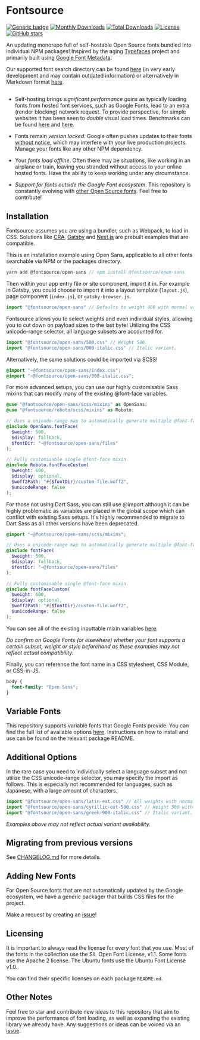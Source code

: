 # Fontsource

[![Generic badge](https://img.shields.io/badge/fontsource-passing-brightgreen)](https://github.com/DecliningLotus/fontsource) [![Monthly Downloads](https://img.shields.io/endpoint?url=https%3A%2F%2Fraw.githubusercontent.com%2Ffontsource%2Fdownload-stat-aggregator%2Fmaster%2Fdata%2FbadgeMonth.json)](https://github.com/fontsource/download-stat-aggregator) [![Total Downloads](https://img.shields.io/endpoint?url=https%3A%2F%2Fraw.githubusercontent.com%2Ffontsource%2Fdownload-stat-aggregator%2Fmaster%2Fdata%2FbadgeTotal.json)](https://github.com/fontsource/download-stat-aggregator) [![License](https://badgen.net/badge/license/MIT/green)](https://github.com/fontsource/fontsource/blob/master/LICENSE) [![GitHub stars](https://img.shields.io/github/stars/fontsource/fontsource.svg?style=social&label=Star)](https://github.com/fontsource/fontsource/stargazers)

An updating monorepo full of self-hostable Open Source fonts bundled into individual NPM packages!
Inspired by the aging [Typefaces](https://github.com/KyleAMathews/typefaces) project and primarily built using [Google Font Metadata](https://github.com/fontsource/google-font-metadata).

Our supported font search directory can be found [here](https://fontsource.github.io/search-directory/) (in very early development and may contain outdated information) or alternatively in Markdown format [here](https://github.com/fontsource/fontsource/blob/master/FONTLIST.md).

##

- Self-hosting brings _significant performance gains_ as typically loading fonts from hosted font services, such as Google Fonts, lead to an extra (render blocking) network request. To provide perspective, for simple websites it has been seen to _double_ visual load times. Benchmarks can be found [here](https://github.com/HTTPArchive/almanac.httparchive.org/pull/607) and [here](https://github.com/reactiflux/reactiflux.com/pull/21).

- Fonts remain _version locked_. Google often pushes updates to their fonts [without notice](https://github.com/google/fonts/issues/1307), which may interfere with your live production projects. Manage your fonts like any other NPM dependency.

- Your _fonts load offline_. Often there may be situations, like working in an airplane or train, leaving you stranded without access to your online hosted fonts. Have the ability to keep working under any circumstance.

- _Support for fonts outside the Google Font ecosystem_. This repository is constantly evolving with [other Open Source fonts](https://github.com/fontsource/fontsource/blob/master/FONTLIST.md). Feel free to contribute!

## Installation

Fontsource assumes you are using a bundler, such as Webpack, to load in CSS. Solutions like [CRA](https://create-react-app.dev/), [Gatsby](https://www.gatsbyjs.org/) and [Next.js](https://nextjs.org/) are prebuilt examples that are compatible.

This is an installation example using Open Sans, applicable to all other fonts searchable via NPM or the packages directory.

```javascript
yarn add @fontsource/open-sans // npm install @fontsource/open-sans
```

Then within your app entry file or site component, import it in. For example in Gatsby, you could choose to import it into a layout template (`layout.js`), page component (`index.js`), or `gatsby-browser.js`.

```javascript
import "@fontsource/open-sans" // Defaults to weight 400 with normal variant.
```

Fontsource allows you to select weights and even individual styles, allowing you to cut down on payload sizes to the last byte! Utilizing the CSS unicode-range selector, all language subsets are accounted for.

```javascript
import "@fontsource/open-sans/500.css" // Weight 500.
import "@fontsource/open-sans/900-italic.css" // Italic variant.
```

Alternatively, the same solutions could be imported via SCSS!

```scss
@import "~@fontsource/open-sans/index.css";
@import "~@fontsource/open-sans/300-italic.css";
```

For more advanced setups, you can use our highly customisable Sass mixins that can modify many of the existing @font-face variables.

```scss
@use "@fontsource/open-sans/scss/mixins" as OpenSans;
@use "@fontsource/roboto/scss/mixins" as Roboto;

// Uses a unicode-range map to automatically generate multiple @font-face rules.
@include OpenSans.fontFace(
  $weight: 500,
  $display: fallback,
  $fontDir: "~@fontsource/open-sans/files"
);

// Fully customisable single @font-face mixin.
@include Roboto.fontFaceCustom(
  $weight: 600,
  $display: optional,
  $woff2Path: "#{$fontDir}/custom-file.woff2",
  $unicodeRange: false
);
```

For those not using Dart Sass, you can still use @import although it can be highly problematic as variables are placed in the global scope which can conflict with existing Sass setups. It's highly recommended to migrate to Dart Sass as all other versions have been deprecated.

```scss
@import "~@fontsource/open-sans/scss/mixins";

// Uses a unicode-range map to automatically generate multiple @font-face rules.
@include fontFace(
  $weight: 500,
  $display: fallback,
  $fontDir: "~@fontsource/open-sans/files"
);

// Fully customisable single @font-face mixin.
@include fontFaceCustom(
  $weight: 600,
  $display: optional,
  $woff2Path: "#{$fontDir}/custom-file.woff2",
  $unicodeRange: false
);
```

You can see all of the existing inputtable mixin variables [here](https://github.com/fontsource/fontsource/tree/master/packages/open-sans/scss/mixins.scss).

_Do confirm on Google Fonts (or elsewhere) whether your font supports a certain subset, weight or style beforehand as these examples may not reflect actual compatibility._

Finally, you can reference the font name in a CSS stylesheet, CSS Module, or CSS-in-JS.

```css
body {
  font-family: "Open Sans";
}
```

## Variable Fonts

This repository supports variable fonts that Google Fonts provide. You can find the full list of available options [here](https://fonts.google.com/variablefonts). Instructions on how to install and use can be found on the relevant package README.

## Additional Options

In the rare case you need to individually select a language subset and not utilize the CSS unicode-range selector, you may specify the import as follows. This is especially not recommended for languages, such as Japanese, with a large amount of characters.

```javascript
import "@fontsource/open-sans/latin-ext.css" // All weights with normal style included.
import "@fontsource/open-sans/cyrillic-ext-500.css" // Weight 500 with normal style.
import "@fontsource/open-sans/greek-900-italic.css" // Italic variant.
```

_Examples above may not reflect actual variant availability._

## Migrating from previous versions

See [CHANGELOG.md](https://github.com/fontsource/fontsource/blob/master/CHANGELOG.md) for more details.

## Adding New Fonts

For Open Source fonts that are not automatically updated by the Google ecosystem, we have a generic packager that builds CSS files for the project.

Make a request by creating an [issue](https://github.com/fontsource/fontsource/issues)!

## Licensing

It is important to always read the license for every font that you use.
Most of the fonts in the collection use the SIL Open Font License, v1.1. Some fonts use the Apache 2 license. The Ubuntu fonts use the Ubuntu Font License v1.0.

You can find their specific licenses on each package `README.md`.

## Other Notes

Feel free to star and contribute new ideas to this repository that aim to improve the performance of font loading, as well as expanding the existing library we already have. Any suggestions or ideas can be voiced via an [issue](https://github.com/fontsource/fontsource/issues).
